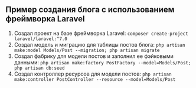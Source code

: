 ## Пример создания блога с использованием фреймворка Laravel

1.  Создал проект на базе фреймворка Laravel: `composer create-project laravel/laravel:^7.0`
2.  Создал модель и миграцию для таблицы постов блога: `php artisan make:model Models/Post --migration; php artisan migrate`
3.  Создал фабрику для модели постов и заполнил ее фэйковыми данными: `php artisan make:factory PostFactory --model=Models/Post; php artisan db:seed`
4.  Создал контроллер ресурсов для модели постов: `php artisan make:controller PostController --resource --model=Models/Post`
